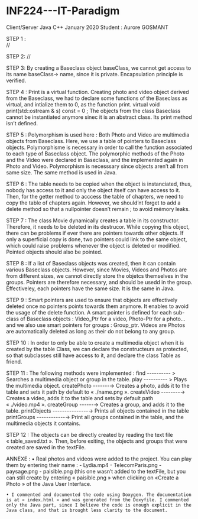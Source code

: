 # INF224---IT-Paradigm
Client/Server Java C++ January 2020
Student : Aurore GOSMANT

STEP 1 :  
//

STEP 2:
//

STEP 3: 
By creating a Baseclass object baseClass, we cannot get access to its name baseClass→ name, since it is private. Encapsulation principle is verified.

STEP 4 :
Print is a virtual function. Creating photo and video object derived from the Baseclass, we had to declare some functions of the Baseclass as virtual, and intialize them to 0, as the function print.
			virtual void print(std::ostream & s) const = 0 ;
The objects from the class Baseclass cannot be instantiated anymore sinec it is an abstract class. Its print method isn’t defined.

STEP 5 :
Polymorphism is used here : Both Photo and Video are multimedia objects from Baseclass. Here, we use a table of pointers to Baseclass objects. Polymorphisme is necessary in order to call the function associated to each type of Baseclass object. The polymorphic methods of the Photo and the Video were declared in Baseclass, and the implemented again in Photo and Video. Polymorphism is necesssary since objects aren’t all from same size. The same method is used in Java.

STEP 6 :
The table needs to be copied when the object is instanciated, thus, nobody has access to it and only the object itself can have access to it.
Then, for the getter method to acccess the table of chapters, we need to copy the table of chapters again. However, we should’nt forget to add a  delete method so that a nullpointer doesn’t remain ; to avoid mémory leaks.


STEP 7 :
The class Movie dynamically creates a table in its constructor. Therefore, it needs to be deleted in its destrucor. 
While copying this object, there can be problems if ever there are pointers towards other objects. If only a superficial copy is done, two pointers could link to the same object, which could raise problems whenever the object is deleted or modified. Pointed objects should also be pointed.

STEP 8 :
If a list of Baseclass objects was created, then it can contain various Baseclass objects. However, since Movies, Videos and Photos are from different sizes, we cannot directly store the objetcs themselves in the groups. Pointers are therefore necessary, and should be usedd in the group. Effectiveley, each pointers have the same size. 
It is the same in Java.

STEP 9 :
Smart pointers are used to ensure that objects are effectively deleted once no pointers points towards them anymore. It enables to avoid the usage of the delete function.
A smart pointer is defined for each sub-class of Baseclass objects : Video_Ptr for a video, Photo-Ptr for a photo… and we also use smart pointers for groups : Group_ptr. Videos are Photos are automatically deleted as long as their do not belong to any group.

STEP 10 :
In order to only be able to create a multimedia object when it is created by the table Class, we can declare the constructeurs as protected, so that subclasses still have access to it, and declare the class Table as friend.

STEP 11 :
The following methods were implemented : 
find <name> ---------- > Searches a multimedia object or group in the table.
play <name>---------- > Plays the multimedia object.
createPhoto <name> -------→ Creates a photo, adds it to the table and sets it path by default to « ./name.png ».
createVideo <name> --------→ Creates a video, adds it to the table and sets by default path « ./video.mp4 ».
createGroup <name> ------→ Creates a group, and adds it to the table.
printObjects ---------------→ Prints all objects contained in the table
printGroups ------------→ Print all groups contained in the table, and the multimedia objects it contains.

STEP 12 :
The objects can be directly created by reading the text file « table_saved.txt ». Then, before exiting, the objects and groups that were created are saved in the textFile. 

ANNEXE : 
    • Real photos and videos were added to the project. You can play them by entering their name :
          - Lydia.mp4
          - TelecomParis.png
          - paysage.png
          - paisible.png (this one wasn’t added to the textFile, but you can still create by entering « paisible.png » when clicking on «Create a Photo » of the Java User Interface.
          
    • I commented and documented the code using Doxygen. The documentation is at « index.html » and was generated from the Doxyfile. I commented only the Java part, since I believe the code is enough explicit in the Java class, and that is brought less clarity to the document.
